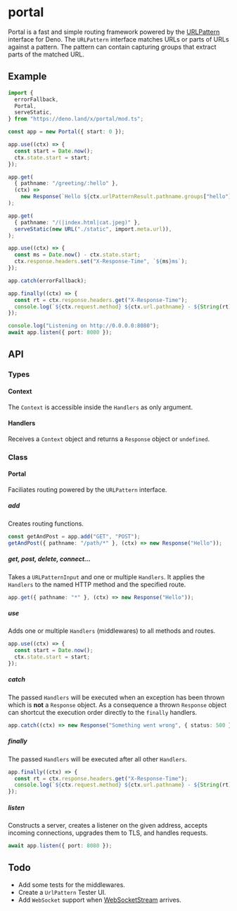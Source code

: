 # portal

Portal is a fast and simple routing framework powered by the
[URLPattern](https://developer.mozilla.org/en-US/docs/Web/API/URL_Pattern_API)
interface for Deno. The `URLPattern` interface matches URLs or parts of URLs
against a pattern. The pattern can contain capturing groups that extract parts
of the matched URL.

## Example

```ts
import {
  errorFallback,
  Portal,
  serveStatic,
} from "https://deno.land/x/portal/mod.ts";

const app = new Portal({ start: 0 });

app.use((ctx) => {
  const start = Date.now();
  ctx.state.start = start;
});

app.get(
  { pathname: "/greeting/:hello" },
  (ctx) =>
    new Response(`Hello ${ctx.urlPatternResult.pathname.groups["hello"]}`),
);

app.get(
  { pathname: "/(|index.html|cat.jpeg)" },
  serveStatic(new URL("./static", import.meta.url)),
);

app.use((ctx) => {
  const ms = Date.now() - ctx.state.start;
  ctx.response.headers.set("X-Response-Time", `${ms}ms`);
});

app.catch(errorFallback);

app.finally((ctx) => {
  const rt = ctx.response.headers.get("X-Response-Time");
  console.log(`${ctx.request.method} ${ctx.url.pathname} - ${String(rt)}`);
});

console.log("Listening on http://0.0.0.0:8080");
await app.listen({ port: 8080 });
```

## API

### Types

#### Context

The `Context` is accessible inside the `Handlers` as only argument.

#### Handlers

Receives a `Context` object and returns a `Response` object or `undefined`.

### Class

#### Portal

Faciliates routing powered by the `URLPattern` interface.

##### add

Creates routing functions.

```ts
const getAndPost = app.add("GET", "POST");
getAndPost({ pathname: "/path/*" }, (ctx) => new Response("Hello"));
```

##### get, post, delete, connect...

Takes a `URLPatternInput` and one or multiple `Handlers`. It applies the
`Handlers` to the named HTTP method and the specified route.

```ts
app.get({ pathname: "*" }, (ctx) => new Response("Hello"));
```

##### use

Adds one or multiple `Handlers` (middlewares) to all methods and routes.

```ts
app.use((ctx) => {
  const start = Date.now();
  ctx.state.start = start;
});
```

##### catch

The passed `Handlers` will be executed when an exception has been thrown which
is **not** a `Response` object. As a consequence a thrown `Response` object can
shortcut the execution order directly to the `finally` handlers.

```ts
app.catch((ctx) => new Response("Something went wrong", { status: 500 }));
```

##### finally

The passed `Handlers` will be executed after all other `Handlers`.

```ts
app.finally((ctx) => {
  const rt = ctx.response.headers.get("X-Response-Time");
  console.log(`${ctx.request.method} ${ctx.url.pathname} - ${String(rt)}`);
});
```

##### listen

Constructs a server, creates a listener on the given address, accepts incoming
connections, upgrades them to TLS, and handles requests.

```ts
await app.listen({ port: 8080 });
```

## Todo

- Add some tests for the middlewares.
- Create a `UrlPattern` Tester UI.
- Add `WebSocket` support when
  [WebSocketStream](https://deno.land/manual/runtime/http_server_apis#websocket-support)
  arrives.
